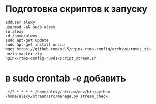 # Подготовка скриптов к запуску
```
adduser alexy
usermod -aG sudo alexy
su alexy
cd /home/alexy
sudo apt-get update
sudo apt-get install unzip
wget https://github.com/od-5/nginx-rtmp-config/archive/ruvds.zip
unzip master.zip
nginx-rtmp-config-ruvds/script_stream.sh

```
# в sudo crontab -e добавить
```
 */2 * * * * /home/alexy/stream/env/bin/python /home/alexy/stream/src/manage.py stream_check
```
